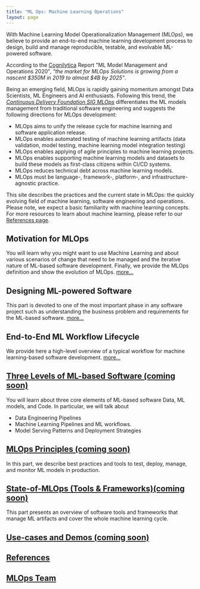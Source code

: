 ```yaml
---
title: "ML Ops: Machine Learning Operations"
layout: page
---
```


With Machine Learning Model Operationalization Management (MLOps), we believe to provide an end-to-end machine learning development process to design, build and manage reproducible, testable, and evolvable ML-powered software.

According to the [Cognilytica](https://www.cognilytica.com/2020/03/03/ml-model-management-and-operations-2020-mlops/) Report "ML Model Management and Operations 2020", *"the market for MLOps Solutions is growing from a nascent $350M in 2019 to almost $4B by 2025"*.

Being an emerging field, MLOps is rapidly gaining momentum amongst Data Scientists, ML Engineers and AI enthusiasts. Following this trend, the [*Continuous Delivery Foundation SIG MLOps*](https://github.com/cdfoundation/sig-mlops) differentiates the ML models management from traditional software engineering and suggests the following directions for MLOps development:

  * MLOps aims to unify the release cycle for machine learning and software application release.
  * MLOps enables automated testing of machine learning artifacts (data validation, model testing, machine learning model integration testing)
  * MLOps enables applying of agile principles to machine learning projects.
  * MLOps enables supporting machine learning models and datasets to build these models as first-class citizens within CI/CD systems.
  * MLOps reduces technical debt across machine learning models.
  * MLOps must be language-, framework-, platform-, and infrastructure-agnostic practice. 

This site describes the practices and the current state in MLOps: the quickly evolving field of machine learning, software engineering and operations. Please note, we expect a basic familiarity with machine learning concepts. For more resources to learn about machine learning, please refer to our [References page](content/references.md).


## Motivation for MLOps

You will learn why you might want to use Machine Learning and about various scenarios of change that need to be managed and the iterative nature of ML-based software development. Finally, we provide the MLOps definition and show the evolution of MLOps. [more...](content/motivation.md)
   
## Designing ML-powered Software

This part is devoted to one of the most important phase in any software project such as understanding the business problem and requirements for the ML-based software. [more...](content/phase-zero.md)

## End-to-End ML Workflow Lifecycle

We provide here a high-level overview of a typical workflow for machine learning-based software development. [more...](content/end-to-end-ml-workflow.md) 

## [Three Levels of ML-based Software (coming soon) ]()

You will learn about three core elements of ML-based software Data, ML models, and Code. In particular, we will talk about 
   * Data Engineering Pipelines
   * Machine Learning Pipelines and ML workflows.
   * Model Serving Patterns and Deployment Strategies

## [MLOps Principles (coming soon)]() 

In this part, we describe best practices and tools to test, deploy, manage, and monitor ML models in production.


## [State-of-MLOps (Tools & Frameworks)(coming soon)]() 

This part presents an overview of software tools and frameworks that manage ML artifacts and cover the whole machine learning cycle.

## [Use-cases and Demos (coming soon)]()

## [References](content/references.md)

## [MLOps Team](content/ml-ops-team.md)